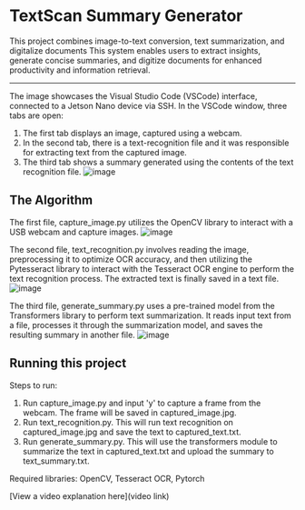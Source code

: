 # TextScan Summary Generator

This project combines image-to-text conversion, text summarization, and digitalize documents This system enables users to extract insights, generate concise summaries, and digitize documents for enhanced productivity and information retrieval.

------------------------------------------------------------------------------------------------------------------------------------------------------------------------------------------------------------------------------------------------------------------------------------------------------
The image showcases the Visual Studio Code (VSCode) interface, connected to a Jetson Nano device via SSH. In the VSCode window, three tabs are open:
1) The first tab displays an image, captured using a webcam.
2) In the second tab, there is a text-recognition file and it was responsible for extracting text from the captured image.
3) The third tab shows a summary generated using the contents of the text recognition file.
![image](https://github.com/Rahuldeb5/nvidia_project/assets/110701518/844a0e0a-7993-49f7-968a-e6be06374997)

## The Algorithm

The first file, capture_image.py utilizes the OpenCV library to interact with a USB webcam and capture images.
![image](https://github.com/Rahuldeb5/nvidia_project/assets/110701518/5c76f4f1-150d-40a7-8ece-a29fb3a5a684)


The second file, text_recognition.py involves reading the image, preprocessing it to optimize OCR accuracy, and then utilizing the Pytesseract library to interact with the Tesseract OCR engine to perform the text recognition process. The extracted text is finally saved in a text file.
![image](https://github.com/Rahuldeb5/nvidia_project/assets/110701518/86b9232f-3f74-4829-a63c-868667b50841)


The third file, generate_summary.py uses a pre-trained model from the Transformers library to perform text summarization. It reads input text from a file, processes it through the summarization model, and saves the resulting summary in another file.
![image](https://github.com/Rahuldeb5/nvidia_project/assets/110701518/db230e4c-a707-4841-a7af-80828b8124a8)


## Running this project

Steps to run:
1) Run capture_image.py and input 'y' to capture a frame from the webcam. The frame will be saved in captured_image.jpg.
2) Run text_recognition.py. This will run text recognition on captured_image.jpg and save the text to captured_text.txt.
3) Run generate_summary.py. This will use the transformers module to summarize the text in captured_text.txt and upload the summary to text_summary.txt.

Required libraries: OpenCV, Tesseract OCR, Pytorch

[View a video explanation here](video link)
